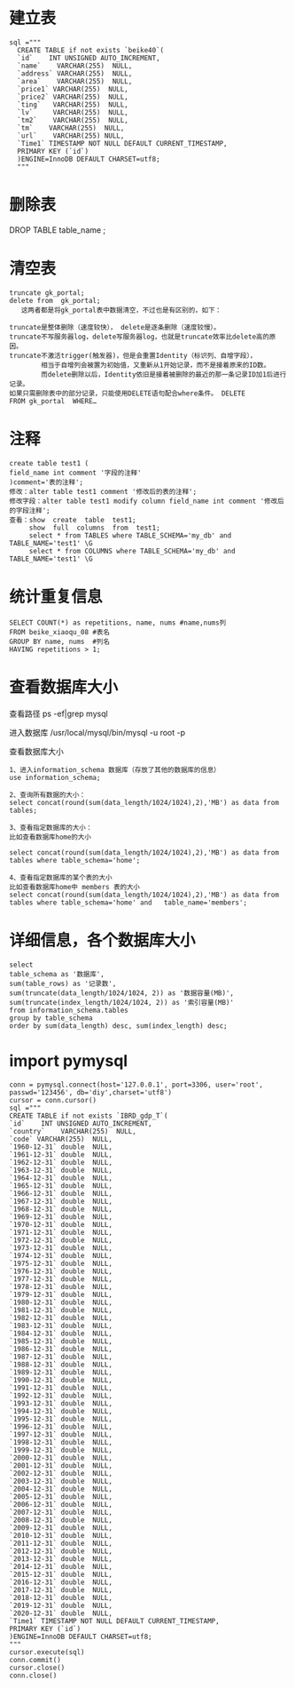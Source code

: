 # 建立表
    sql ="""
      CREATE TABLE if not exists `beike40`(
      `id`    INT UNSIGNED AUTO_INCREMENT,
      `name`    VARCHAR(255)  NULL,
      `address` VARCHAR(255)  NULL,
      `area`    VARCHAR(255)  NULL,
      `price1` VARCHAR(255)  NULL,
      `price2` VARCHAR(255)  NULL,
      `ting`   VARCHAR(255)  NULL,
      `lv`     VARCHAR(255)  NULL,
      `tm2`    VARCHAR(255)  NULL,
      `tm`    VARCHAR(255)  NULL,
      `url`    VARCHAR(255) NULL,
      `Time1` TIMESTAMP NOT NULL DEFAULT CURRENT_TIMESTAMP,
      PRIMARY KEY (`id`)
      )ENGINE=InnoDB DEFAULT CHARSET=utf8;
      """
# 删除表
DROP TABLE table_name ;
# 清空表
    truncate gk_portal;  
    delete from  gk_portal;
       这两者都是将gk_portal表中数据清空，不过也是有区别的，如下：
    
    truncate是整体删除（速度较快）， delete是逐条删除（速度较慢）。
    truncate不写服务器log，delete写服务器log，也就是truncate效率比delete高的原因。
    truncate不激活trigger(触发器)，但是会重置Identity（标识列、自增字段），
            相当于自增列会被置为初始值，又重新从1开始记录，而不是接着原来的ID数。
            而delete删除以后，Identity依旧是接着被删除的最近的那一条记录ID加1后进行记录。
    如果只需删除表中的部分记录，只能使用DELETE语句配合where条件。 DELETE FROM gk_portal  WHERE…
# 注释
    create table test1 ( 
    field_name int comment '字段的注释' 
    )comment='表的注释'; 
    修改：alter table test1 comment '修改后的表的注释';
    修改字段：alter table test1 modify column field_name int comment '修改后的字段注释'; 
    查看：show  create  table  test1;
         show  full  columns  from  test1;
         select * from TABLES where TABLE_SCHEMA='my_db' and TABLE_NAME='test1' \G
         select * from COLUMNS where TABLE_SCHEMA='my_db' and TABLE_NAME='test1' \G

# 统计重复信息
    SELECT COUNT(*) as repetitions, name, nums #name,nums列 
    FROM beike_xiaoqu_08 #表名
    GROUP BY name, nums  #列名
    HAVING repetitions > 1;
# 查看数据库大小
查看路径
ps -ef|grep mysql

进入数据库
/usr/local/mysql/bin/mysql -u root -p

查看数据库大小

    1、进入information_schema 数据库（存放了其他的数据库的信息）
    use information_schema;

    2、查询所有数据的大小：
    select concat(round(sum(data_length/1024/1024),2),'MB') as data from tables;
 
    3、查看指定数据库的大小：
    比如查看数据库home的大小

    select concat(round(sum(data_length/1024/1024),2),'MB') as data from tables where table_schema='home';
 
    4、查看指定数据库的某个表的大小
    比如查看数据库home中 members 表的大小
    select concat(round(sum(data_length/1024/1024),2),'MB') as data from tables where table_schema='home' and   table_name='members';
# 详细信息，各个数据库大小
    select
    table_schema as '数据库',
    sum(table_rows) as '记录数',
    sum(truncate(data_length/1024/1024, 2)) as '数据容量(MB)',
    sum(truncate(index_length/1024/1024, 2)) as '索引容量(MB)'
    from information_schema.tables
    group by table_schema
    order by sum(data_length) desc, sum(index_length) desc;
# import pymysql
    conn = pymysql.connect(host='127.0.0.1', port=3306, user='root', passwd='123456', db='diy',charset='utf8')
    cursor = conn.cursor()
    sql ="""
    CREATE TABLE if not exists `IBRD_gdp_T`(
    `id`    INT UNSIGNED AUTO_INCREMENT,
    `country`    VARCHAR(255)  NULL,
    `code` VARCHAR(255)  NULL,
    `1960-12-31` double  NULL,
    `1961-12-31` double  NULL,
    `1962-12-31` double  NULL,
    `1963-12-31` double  NULL,
    `1964-12-31` double  NULL,
    `1965-12-31` double  NULL,
    `1966-12-31` double  NULL,
    `1967-12-31` double  NULL,
    `1968-12-31` double  NULL,
    `1969-12-31` double  NULL,
    `1970-12-31` double  NULL,
    `1971-12-31` double  NULL,
    `1972-12-31` double  NULL,
    `1973-12-31` double  NULL,
    `1974-12-31` double  NULL,
    `1975-12-31` double  NULL,
    `1976-12-31` double  NULL,
    `1977-12-31` double  NULL,
    `1978-12-31` double  NULL,
    `1979-12-31` double  NULL,
    `1980-12-31` double  NULL,
    `1981-12-31` double  NULL,
    `1982-12-31` double  NULL,
    `1983-12-31` double  NULL,
    `1984-12-31` double  NULL,
    `1985-12-31` double  NULL,
    `1986-12-31` double  NULL,
    `1987-12-31` double  NULL,
    `1988-12-31` double  NULL,
    `1989-12-31` double  NULL,
    `1990-12-31` double  NULL,
    `1991-12-31` double  NULL,
    `1992-12-31` double  NULL,
    `1993-12-31` double  NULL,
    `1994-12-31` double  NULL,
    `1995-12-31` double  NULL,
    `1996-12-31` double  NULL,
    `1997-12-31` double  NULL,
    `1998-12-31` double  NULL,
    `1999-12-31` double  NULL,
    `2000-12-31` double  NULL,
    `2001-12-31` double  NULL,
    `2002-12-31` double  NULL,
    `2003-12-31` double  NULL,
    `2004-12-31` double  NULL,
    `2005-12-31` double  NULL,
    `2006-12-31` double  NULL,
    `2007-12-31` double  NULL,
    `2008-12-31` double  NULL,
    `2009-12-31` double  NULL,
    `2010-12-31` double  NULL,
    `2011-12-31` double  NULL,
    `2012-12-31` double  NULL,
    `2013-12-31` double  NULL,
    `2014-12-31` double  NULL,
    `2015-12-31` double  NULL,
    `2016-12-31` double  NULL,
    `2017-12-31` double  NULL,
    `2018-12-31` double  NULL,
    `2019-12-31` double  NULL,
    `2020-12-31` double  NULL,
    `Time1` TIMESTAMP NOT NULL DEFAULT CURRENT_TIMESTAMP,
    PRIMARY KEY (`id`)
    )ENGINE=InnoDB DEFAULT CHARSET=utf8;
    """
    cursor.execute(sql)
    conn.commit()
    cursor.close()
    conn.close()
